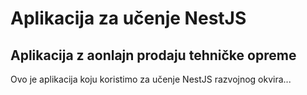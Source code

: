 # Aplikacija za učenje NestJS

## Aplikacija z aonlajn prodaju tehničke opreme
Ovo je aplikacija koju koristimo za učenje NestJS razvojnog okvira...
